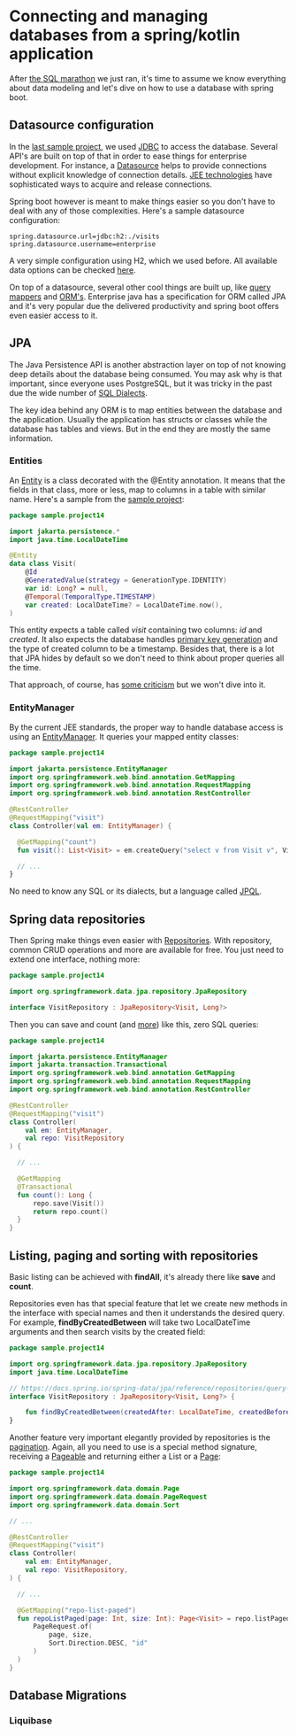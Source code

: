 # Connecting and managing databases from a spring/kotlin application

After [the SQL marathon][0700] we just ran, it's time to assume we know
everything about data modeling and let's dive on how to use a database with
spring boot.

## Datasource configuration

In the [last sample project][0701], we used [JDBC][0702] to access the database.
Several API's are built on top of that in order to ease things for enterprise
development. For instance, a [Datasource][0703] helps to provide connections
without explicit knowledge of connection details. [JEE technologies][0704] have
sophisticated ways to acquire and release connections.

Spring boot however is meant to make things easier so you don't have to deal
with any of those complexities. Here's a sample datasource configuration:

```properties
spring.datasource.url=jdbc:h2:./visits
spring.datasource.username=enterprise
```

A very simple configuration using H2, which we used before. All available data
options can be checked [here][0707].

On top of a datasource, several other cool things are built up, like
[query mappers][0705] and [ORM's][0706]. Enterprise java has a specification for
ORM called JPA and it's very popular due the delivered productivity and spring
boot offers even easier access to it.

## JPA

The Java Persistence API is another abstraction layer on top of not knowing deep
details about the database being consumed. You may ask why is that important,
since everyone uses PostgreSQL, but it was tricky in the past due the wide
number of [SQL Dialects][0708].

The key idea behind any ORM is to map entities between the database and the
application. Usually the application has structs or classes while the database
has tables and views. But in the end they are mostly the same information.

### Entities

An [Entity][0709] is a class decorated with the @Entity annotation. It means
that the fields in that class, more or less, map to columns in a table with
similar name. Here's a sample from the [sample project][0716]:

```kotlin
package sample.project14

import jakarta.persistence.*
import java.time.LocalDateTime

@Entity
data class Visit(
    @Id
    @GeneratedValue(strategy = GenerationType.IDENTITY)
    var id: Long? = null,
    @Temporal(TemporalType.TIMESTAMP)
    var created: LocalDateTime? = LocalDateTime.now(),
)
```

This entity expects a table called *visit* containing two columns: *id* and
*created*. It also expects the database handles [primary key generation][0710]
and the type of created column to be a timestamp. Besides that, there is a lot
that JPA hides by default so we don't need to think about proper queries all the
time.

That approach, of course, has [some criticism][0711] but we won't dive into it.

### EntityManager

By the current JEE standards, the proper way to handle database access is using
an [EntityManager][0712]. It queries your mapped entity classes:

```kotlin
package sample.project14

import jakarta.persistence.EntityManager
import org.springframework.web.bind.annotation.GetMapping
import org.springframework.web.bind.annotation.RequestMapping
import org.springframework.web.bind.annotation.RestController

@RestController
@RequestMapping("visit")
class Controller(val em: EntityManager) {

  @GetMapping("count")
  fun visit(): List<Visit> = em.createQuery("select v from Visit v", Visit::class.java).resultList

  // ...
}
```

No need to know any SQL or its dialects, but a language called [JPQL][0713].

## Spring data repositories

Then Spring make things even easier with [Repositories][0714]. With repository,
common CRUD operations and more are available for free. You just need to extend
one interface, nothing more:

```kotlin
package sample.project14

import org.springframework.data.jpa.repository.JpaRepository

interface VisitRepository : JpaRepository<Visit, Long?>
```

Then you can save and count (and [more][0715]) like this, zero SQL queries:

```kotlin
package sample.project14

import jakarta.persistence.EntityManager
import jakarta.transaction.Transactional
import org.springframework.web.bind.annotation.GetMapping
import org.springframework.web.bind.annotation.RequestMapping
import org.springframework.web.bind.annotation.RestController

@RestController
@RequestMapping("visit")
class Controller(
    val em: EntityManager,
    val repo: VisitRepository
) {

  // ...

  @GetMapping
  @Transactional
  fun count(): Long {
      repo.save(Visit())
      return repo.count()
  }
}
```

## Listing, paging and sorting with repositories

Basic listing can be achieved with **findAll**, it's already there like **save**
and **count**.

Repositories even has that special feature that let we create new methods in the
interface with special names and then it understands the desired query. For
example, **findByCreatedBetween** will take two LocalDateTime arguments and then
search visits by the created field:

```kotlin
package sample.project14

import org.springframework.data.jpa.repository.JpaRepository
import java.time.LocalDateTime

// https://docs.spring.io/spring-data/jpa/reference/repositories/query-keywords-reference.html#appendix.query.method.subject
interface VisitRepository : JpaRepository<Visit, Long?> {

    fun findByCreatedBetween(createdAfter: LocalDateTime, createdBefore: LocalDateTime): List<Visit>
}
```

Another feature very important elegantly provided by repositories is the
[pagination][0717]. Again, all you need to use is a special method signature,
receiving a [Pageable][0718] and returning either a List or a [Page][0719]:

```kotlin
package sample.project14

import org.springframework.data.domain.Page
import org.springframework.data.domain.PageRequest
import org.springframework.data.domain.Sort

// ...

@RestController
@RequestMapping("visit")
class Controller(
    val em: EntityManager,
    val repo: VisitRepository,
) {

  // ...

  @GetMapping("repo-list-paged")
  fun repoListPaged(page: Int, size: Int): Page<Visit> = repo.listPaged(
      PageRequest.of(
          page, size,
          Sort.Direction.DESC, "id"
      )
  )
}
```

## Database Migrations

### Liquibase

[0700]: ./0015-databases.md
[0701]: ../samples/project-013-simple-databases
[0702]: https://docs.oracle.com/javase/tutorial/jdbc/TOC.html
[0703]: https://docs.oracle.com/javase/tutorial/jdbc/basics/sqldatasources.html
[0704]: https://tomcat.apache.org/tomcat-11.0-doc/jndi-resources-howto.html
[0705]: https://jdbi.org/
[0706]: https://jakarta.ee/learn/docs/jakartaee-tutorial/current/persist/persistence-intro/persistence-intro.html
[0707]: https://docs.spring.io/spring-boot/appendix/application-properties/index.html#appendix.application-properties.data
[0708]: https://learnsql.com/blog/what-sql-dialect-to-learn/
[0709]: https://spring.io/guides/gs/accessing-data-jpa
[0710]: https://learnsql.com/blog/what-is-a-primary-key/
[0711]: https://blog.codinghorror.com/object-relational-mapping-is-the-vietnam-of-computer-science/
[0712]: https://jakartaee.github.io/persistence/latest-nightly/api/jakarta.persistence/jakarta/persistence/EntityManager.html
[0713]: https://jakarta.ee/learn/docs/jakartaee-tutorial/current/persist/persistence-querylanguage/persistence-querylanguage.html#_creating_queries_using_the_jakarta_persistence_query_language
[0714]: https://spring.io/guides/gs/accessing-data-jpa
[0715]: https://docs.spring.io/spring-data/jpa/reference/repositories/query-methods-details.html#repositories.query-methods.query-creation
[0716]: ../samples/project-014-spring-with-database/
[0717]: https://www.baeldung.com/spring-data-jpa-pagination-sorting
[0718]: https://docs.spring.io/spring-data/commons/docs/current/api/org/springframework/data/domain/Pageable.html
[0719]: https://docs.spring.io/spring-data/commons/docs/current/api/org/springframework/data/domain/Page.html
